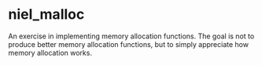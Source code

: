 niel_malloc
===========

An exercise in implementing memory allocation functions. The goal is not
to produce better memory allocation functions, but to simply appreciate
how memory allocation works.
